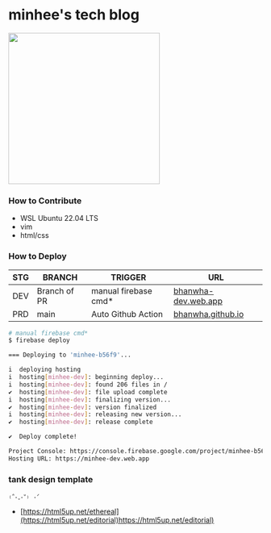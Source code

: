 # minhee's tech blog
<img src="![스크린샷 2024-01-23 111645](https://github.com/qkralsgml78/qkralsgml78.github.io/assets/149050285/36fe28e5-4594-460c-b525-5c50b4ca66f5)" width=300 />

### How to Contribute
- WSL Ubuntu 22.04 LTS
- vim
- html/css
  
### How to Deploy
|STG|BRANCH|TRIGGER|URL|
|------|---|---|---|
|DEV|Branch of PR|manual firebase cmd*|[bhanwha-dev.web.app](https://minhee-dev.web.app)|
|PRD|main|Auto Github Action|[bhanwha.github.io](https://qkralsgml78.github.io)|
```bash
# manual firebase cmd*
$ firebase deploy

=== Deploying to 'minhee-b56f9'...

i  deploying hosting
i  hosting[minhee-dev]: beginning deploy...
i  hosting[minhee-dev]: found 206 files in /
✔  hosting[minhee-dev]: file upload complete
i  hosting[minhee-dev]: finalizing version...
✔  hosting[minhee-dev]: version finalized
i  hosting[minhee-dev]: releasing new version...
✔  hosting[minhee-dev]: release complete

✔  Deploy complete!

Project Console: https://console.firebase.google.com/project/minhee-b56f9/overview
Hosting URL: https://minhee-dev.web.app
```


### tank design template 
```
₍ᐢ.ˬ.ᐡ₎ .ᐟ
```
- [https://html5up.net/ethereal](https://html5up.net/editorial)https://html5up.net/editorial)

